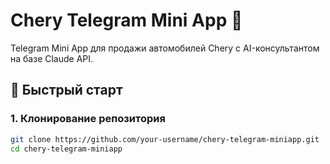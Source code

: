 # Chery Telegram Mini App 🚗

Telegram Mini App для продажи автомобилей Chery с AI-консультантом на базе Claude API.

## 🚀 Быстрый старт

### 1. Клонирование репозитория
```bash
git clone https://github.com/your-username/chery-telegram-miniapp.git
cd chery-telegram-miniapp
